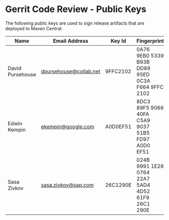 # Gerrit Code Review - Public Keys

The following public keys are used to sign release artifacts that
are deployed to Maven Central:

| Name             | Email Address          | Key Id   | Fingerprint                                        |
|------------------|------------------------|----------|----------------------------------------------------|
| David Pursehouse | dpursehouse@collab.net | 9FFC2102 | 0A76 9EB0 5339 B93B DD89  95ED 0C3A F664 9FFC 2102 |
| Edwin Kempin     | ekempin@google.com     | A0D0EF51 | 8DC3 89F5 9066 40FA C5A9  9037 51B5 FD97 A0D0 EF51 |
| Sasa Zivkov      | sasa.zivkov@sap.com    | 26C1290E | 024B 9991 1E26 0764 22A7  5AD4 4D52 61F9 26C1 290E |
